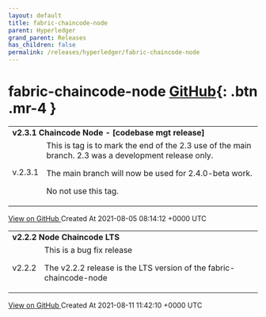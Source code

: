 ```yaml
---
layout: default
title: fabric-chaincode-node
parent: Hyperledger
grand_parent: Releases
has_children: false
permalink: /releases/hyperledger/fabric-chaincode-node
---
```


# fabric-chaincode-node <span class="fs-3 right-align">[GitHub](https://github.com/hyperledger/fabric-chaincode-node){: .btn .mr-4 }</span>


<div>
    <table>
        <tr>
            <td colspan="2">
                <b>
                    v2.3.1 Chaincode Node - [codebase mgt release]
                </b>
            </td>
        </tr>
        <tr>
            <td>
                <span class="chip">
                    v.2.3.1
                </span>
            </td>
            <td>
                This is tag is to mark the end of the 2.3 use of the main branch.
2.3 was a development release only.  

The main branch will now be used for 2.4.0-beta work.

No not use this tag. 
            </td>
        </tr>
    </table>
    <a href="https://github.com/hyperledger/fabric-chaincode-node/releases/tag/v.2.3.1" class=".btn">
        View on GitHub
    </a>
    <span class="right-align">
        Created At 2021-08-05 08:14:12 +0000 UTC
    </span>
</div>

<div>
    <table>
        <tr>
            <td colspan="2">
                <b>
                    v2.2.2 Node Chaincode LTS
                </b>
            </td>
        </tr>
        <tr>
            <td>
                <span class="chip">
                    v2.2.2
                </span>
            </td>
            <td>
                This is a bug fix release

The v2.2.2 release is the LTS version of the fabric-chaincode-node
            </td>
        </tr>
    </table>
    <a href="https://github.com/hyperledger/fabric-chaincode-node/releases/tag/v2.2.2" class=".btn">
        View on GitHub
    </a>
    <span class="right-align">
        Created At 2021-08-11 11:42:10 +0000 UTC
    </span>
</div>


